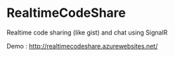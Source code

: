 # RealtimeCodeShare

Realtime code sharing (like gist) and chat using SignalR

Demo : <http://realtimecodeshare.azurewebsites.net/>
